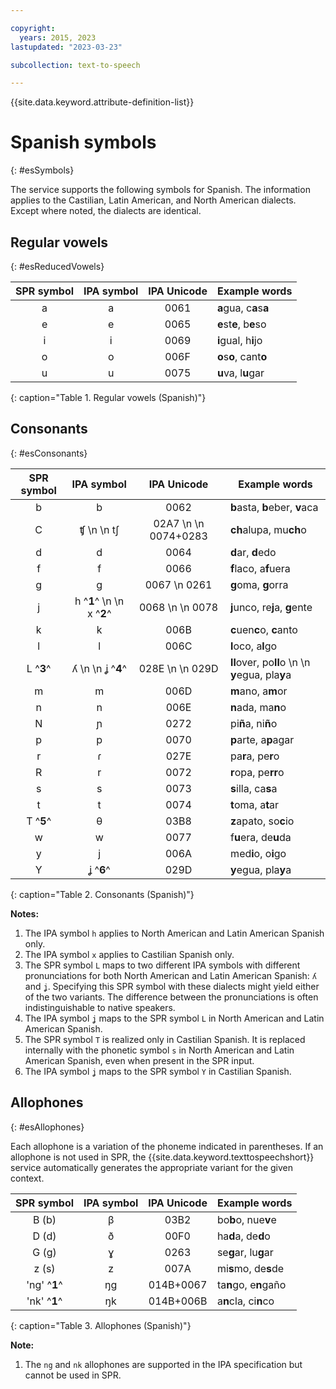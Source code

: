 ```yaml
---

copyright:
  years: 2015, 2023
lastupdated: "2023-03-23"

subcollection: text-to-speech

---
```


{{site.data.keyword.attribute-definition-list}}

# Spanish symbols
{: #esSymbols}

The service supports the following symbols for Spanish. The information applies to the Castilian, Latin American, and North American dialects. Except where noted, the dialects are identical.

## Regular vowels
{: #esReducedVowels}

| SPR symbol | IPA symbol | IPA Unicode | Example words |
|:----------:|:----------:|:-----------:|---------------|
| a | a | 0061 | **a**gua, c**a**s**a** |
| e | e | 0065 | **e**st**e**, b**e**so |
| i | i | 0069 | **i**gual, h**i**jo |
| o | o | 006F | **o**s**o**, cant**o** |
| u | u | 0075 | **u**va, l**u**gar |
{: caption="Table 1. Regular vowels (Spanish)"}

## Consonants
{: #esConsonants}

| SPR symbol | IPA symbol | IPA Unicode | Example words |
|:----------:|:----------:|:-----------:|---------------|
| b | b | 0062 | **b**asta, **b**eber, **v**aca |
| C | &#679;  \n   \n t&#643; | 02A7  \n   \n 0074+0283 | **ch**alupa, mu**ch**o |
| d | d | 0064 | **d**ar, **d**edo |
| f | f | 0066 | **f**laco, a**f**uera |
| g | g | 0067  \n 0261 | **g**oma, **g**orra |
| j | h ^**1**^  \n   \n x ^**2**^ | 0068  \n   \n 0078 | **j**unco, re**j**a, **g**ente |
| k | k | 006B | **c**uen**c**o, **c**anto |
| l | l | 006C | **l**oco, a**l**go |
| L ^**3**^ | &#654;  \n   \n &#669; ^**4**^ | 028E  \n   \n 029D | **ll**over, po**ll**o  \n   \n **y**egua, pla**y**a |
| m | m | 006D | **m**ano, a**m**or |
| n | n | 006E | **n**ada, ma**n**o |
| N | &#626; | 0272 | pi**ñ**a, ni**ñ**o |
| p | p | 0070 | **p**arte, a**p**agar |
| r | &#638; | 027E | pa**r**a, pe**r**o |
| R | r | 0072 | **r**opa, pe**rr**o |
| s | s | 0073 | **s**illa, ca**s**a |
| t | t | 0074 | **t**oma, a**t**ar |
| T ^**5**^ | &#952; | 03B8 | **z**apato, so**c**io |
| w | w | 0077 | f**u**era, de**u**da |
| y | j | 006A | med**i**o, o**i**go |
| Y | &#669; ^**6**^ | 029D | **y**egua, pla**y**a |
{: caption="Table 2. Consonants (Spanish)"}

**Notes:**

1.  The IPA symbol `h` applies to North American and Latin American Spanish only.
1.  The IPA symbol `x` applies to Castilian Spanish only.
1.  The SPR symbol `L` maps to two different IPA symbols with different pronunciations for both North American and Latin American Spanish: `ʎ` and `ʝ`. Specifying this SPR symbol with these dialects might yield either of the two variants. The difference between the pronunciations is often indistinguishable to native speakers.
1.  The IPA symbol `ʝ` maps to the SPR symbol `L` in North American and Latin American Spanish.
1.  The SPR symbol `T` is realized only in Castilian Spanish. It is replaced internally with the phonetic symbol `s` in North American and Latin American Spanish, even when present in the SPR input.
1.  The IPA symbol `ʝ` maps to the SPR symbol `Y` in Castilian Spanish.

## Allophones
{: #esAllophones}

Each allophone is a variation of the phoneme indicated in parentheses. If an allophone is not used in SPR, the {{site.data.keyword.texttospeechshort}} service automatically generates the appropriate variant for the given context.

| SPR symbol | IPA symbol | IPA Unicode | Example words |
|:----------:|:----------:|:-----------:|---------------|
| B (b) | &#946; | 03B2 | bo**b**o, nue**v**e |
| D (d) | &#240; | 00F0 | ha**d**a, de**d**o |
| G (g) | &#611; | 0263 | se**g**ar, lu**g**ar |
| z (s) | z | 007A | mi**s**mo, de**s**de |
| 'ng' ^**1**^ | &#331;g | 014B+0067 | ta**n**go, e**n**gaño |
| 'nk' ^**1**^ | &#331;k | 014B+006B | a**n**cla, ci**n**co |
{: caption="Table 3. Allophones (Spanish)"}

**Note:**

1.  The `ng` and `nk` allophones are supported in the IPA specification but cannot be used in SPR.
